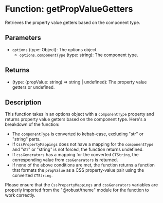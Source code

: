 # Function: getPropValueGetters

Retrieves the property value getters based on the component type.

## Parameters

- `options` (type: Object): The options object.
  - `options.componentType` (type: string): The component type.

## Returns

- (type: (propValue: string) => string | undefined): The property value getters or undefined.

## Description

This function takes in an options object with a `componentType` property and returns property value getters based on the component type. Here's a breakdown of the function:

- The `componentType` is converted to kebab-case, excluding "str" or "string" parts.
- If `CssPropertyMappings` does not have a mapping for the `componentType` and "str" or "string" is not forced, the function returns undefined.
- If `cssGenerators` has a mapping for the converted `CTString`, the corresponding value from `cssGenerators` is returned.
- If none of the above conditions are met, the function returns a function that formats the `propValue` as a CSS property-value pair using the converted `CTString`.

Please ensure that the `CssPropertyMappings` and `cssGenerators` variables are properly imported from the "@robust/theme" module for the function to work correctly.

